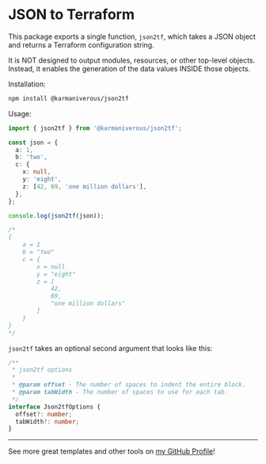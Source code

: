 # JSON to Terraform

This package exports a single function, `json2tf`, which takes a JSON object and returns a Terraform configuration string.

It is NOT designed to output modules, resources, or other top-level objects. Instead, it enables the generation of the data values INSIDE those objects.

Installation:

```bash
npm install @karmaniverous/json2tf
```

Usage:

```ts
import { json2tf } from '@karmaniverous/json2tf';

const json = {
  a: 1,
  b: 'two',
  c: {
    x: null,
    y: 'eight',
    z: [42, 69, 'one million dollars'],
  },
};

console.log(json2tf(json));

/*
{
    a = 1
    b = "two"
    c = {
        x = null
        y = "eight"
        z = [
            42,
            69,
            "one million dollars"
        ]
    }
}
*/
```

`json2tf` takes an optional second argument that looks like this:

```ts
/**
 * json2tf options
 *
 * @param offset - The number of spaces to indent the entire block.
 * @param tabWidth - The number of spaces to use for each tab.
 */
interface Json2tfOptions {
  offset?: number;
  tabWidth?: number;
}
```

---

See more great templates and other tools on
[my GitHub Profile](https://github.com/karmaniverous)!
